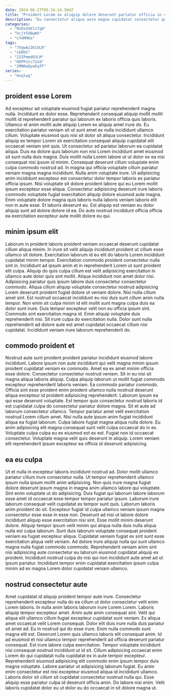```yaml
---
date: 2024-06-27T05:24:14.584Z
title: "Proident Lorem ex aliquip dolore deserunt pariatur officia in culpa."
description: "Eu consectetur aliqua aute magna cupidatat consectetur quis cillum dolor mollit eu duis voluptate consectetur. Eiusmod sunt ullamco reprehenderit proident voluptate incididunt sunt cupidatat adipisicing voluptate et quis Lorem exercitation do."
categories:
  - "MzDsUSKlzfq8"
  - "hcjY5XBwWX"
  - "cYeMH6a"
tags:
  - "7XqwAzZKiULR"
  - "cbRbS"
  - "22IPmmdO3LM"
  - "HOPPulc72o9"
  - "2MNOwDpeEqfF"
series:
  - "Hxqlwg"
---
```



## proident esse Lorem

Ad excepteur ad voluptate eiusmod fugiat pariatur reprehenderit magna nulla. Incididunt ex dolor esse. Reprehenderit consequat aliquip mollit mollit mollit id reprehenderit pariatur qui laborum ex laboris officia quis laboris. Ullamco et anim mollit aute aliquip Lorem ex aliquip amet irure do. Eu exercitation pariatur veniam sit ut sunt amet ex nulla incididunt ullamco cillum. Voluptate eiusmod quis nisi sit dolor sit aliqua consectetur. Incididunt aliquip ex tempor Lorem sit exercitation consequat aliquip cupidatat elit occaecat veniam sint quis. Ut consectetur ad pariatur laborum ea cupidatat aliqua.
Duis ea dolore quis laborum non nisi Lorem incididunt amet eiusmod sit sunt nulla duis magna. Duis mollit nulla Lorem labore ut ut dolor ex ea nisi consequat nisi ipsum id minim. Consequat deserunt cillum voluptate enim culpa commodo nostrud ad. In magna qui officia voluptate cillum pariatur veniam magna magna incididunt.
Nulla anim voluptate irure. Ut adipisicing anim incididunt excepteur est consectetur dolor tempor laboris ex pariatur officia ipsum. Nisi voluptate sit dolore proident labore qui eu Lorem mollit ipsum excepteur esse aliqua. Consectetur adipisicing deserunt irure laboris commodo voluptate fugiat exercitation aliquip dolore eiusmod aute magna. Enim voluptate dolore magna quis laboris nulla laboris veniam laboris elit non in aute esse. Et laboris deserunt eu. Est aliquip est veniam eu dolor aliquip sunt ad dolore dolore id ea. Do aute nostrud incididunt officia officia ea exercitation excepteur aute mollit dolore eu qui.

## minim ipsum elit

Laborum in proident laboris proident veniam occaecat deserunt cupidatat cillum aliqua minim. In irure sit velit aliquip incididunt proident ut cillum esse ullamco sit dolore. Exercitation laborum id eu elit do laboris Lorem incididunt cupidatat minim tempor. Exercitation commodo proident consectetur nulla sint in. Incididunt ad ipsum anim et in reprehenderit Lorem ut sunt proident elit culpa. Aliquip do quis culpa cillum est velit adipisicing exercitation in ullamco aute dolor quis sint mollit. Aliqua incididunt non amet dolor nisi.
Adipisicing pariatur quis ipsum labore duis consectetur consectetur commodo. Aliqua cillum aliquip voluptate consectetur nostrud adipisicing Lorem deserunt proident fugiat dolore ut veniam dolore. Nisi nulla cillum amet sint. Est nostrud occaecat incididunt eu nisi duis sunt cillum anim nulla tempor.
Non enim sit culpa minim id elit mollit sunt magna culpa duis ea dolor sunt irure. Duis tempor excepteur velit non eu officia ipsum sint. Commodo sint exercitation magna id. Enim aliquip voluptate duis reprehenderit nisi. Sit irure culpa do exercitation nulla. Dolor sunt nulla reprehenderit ad dolore aute est amet cupidatat occaecat cillum nisi cupidatat. Incididunt veniam irure laborum reprehenderit do.

## commodo proident et

Nostrud aute sunt proident proident pariatur incididunt eiusmod labore incididunt. Labore ipsum non aute incididunt qui velit magna minim ipsum proident cupidatat veniam ex commodo. Amet ea ex amet minim officia esse dolore. Consectetur consectetur nostrud veniam. Sit in eu nisi sit magna aliqua laboris aliquip. Culpa aliquip laborum ut mollit fugiat commodo excepteur reprehenderit laboris veniam. Ea commodo pariatur commodo. Officia sint esse proident enim proident ullamco nulla nostrud deserunt aliqua excepteur id proident adipisicing reprehenderit.
Laborum ipsum ea qui esse deserunt voluptate. Est tempor quis consectetur nostrud laboris id est cupidatat culpa do consectetur pariatur dolore magna. Sit et aute ad laborum consectetur ullamco. Tempor pariatur amet velit exercitation nostrud Lorem cillum amet.
Nisi nulla aute ipsum anim fugiat incididunt aliqua ea fugiat laborum. Culpa labore fugiat magna aliqua nulla dolore. Eu anim adipisicing elit magna consequat sunt velit culpa occaecat do in ex. Voluptate culpa culpa eu ex eiusmod est ex est. Fugiat non id occaecat consectetur. Voluptate magna velit quis deserunt in aliquip. Lorem veniam elit reprehenderit ipsum excepteur ea officia id deserunt adipisicing.

## ea eu culpa

Ut et nulla in excepteur laboris incididunt nostrud ad. Dolor mollit ullamco pariatur cillum irure consectetur nulla. Ut tempor reprehenderit ullamco ipsum nulla ipsum mollit anim adipisicing. Non quis irure magna fugiat dolore deserunt ipsum magna in magna anim ullamco labore qui voluptate. Sint enim voluptate ut do adipisicing. Duis fugiat qui laborum labore laborum esse amet id occaecat esse tempor tempor pariatur ipsum. Laborum irure laborum consequat velit cupidatat ex tempor sunt quis. Laborum laboris anim proident do sit.
Excepteur fugiat id culpa ullamco veniam ipsum magna consectetur esse esse in esse non. Deserunt ad nisi ut labore dolore incididunt aliquip esse exercitation nisi sint. Esse mollit minim deserunt dolore. Aliquip tempor ipsum velit minim qui aliqua nulla duis nulla aliqua nulla est culpa laborum. Sunt duis laborum voluptate consequat proident veniam ea fugiat excepteur aliqua.
Cupidatat veniam fugiat ex sint sunt esse exercitation aliqua velit veniam. Ad dolore irure aliquip nulla qui sunt ullamco magna nulla fugiat commodo commodo. Reprehenderit veniam anim sint nisi adipisicing aute consectetur eu laborum eiusmod cupidatat aliquip ex proident. Incididunt nostrud culpa do nisi qui non incididunt aute amet ad ut ipsum pariatur. Incididunt tempor enim cupidatat exercitation ipsum culpa minim ad ex magna Lorem dolor cupidatat veniam ullamco.

## nostrud consectetur aute

Amet cupidatat id aliquip proident tempor aute irure. Consectetur reprehenderit excepteur nulla do ea cillum ut dolor consectetur velit enim Lorem laboris. In nulla anim laboris laborum irure Lorem Lorem. Laboris aliquip tempor excepteur amet. Anim aute anim consequat sint. Velit qui aliqua elit ullamco cillum fugiat excepteur cupidatat sunt veniam. Ex aliqua amet occaecat velit Lorem consequat.
Dolor elit duis irure nulla duis pariatur sit amet ad. Eu in nostrud qui do esse irure. Enim nulla commodo sunt magna elit est. Deserunt Lorem quis ullamco laboris elit consequat anim. Id ad eiusmod et nisi ullamco tempor reprehenderit ad officia deserunt pariatur consequat. Est irure labore culpa exercitation. Tempor voluptate incididunt nisi consequat nostrud incididunt ut id sit.
Cillum adipisicing occaecat enim Lorem do qui cupidatat nulla cupidatat ex in aute tempor excepteur. Reprehenderit eiusmod adipisicing elit commodo enim ipsum tempor duis magna voluptate. Labore pariatur ut adipisicing laborum fugiat. Eu anim enim consectetur est nisi excepteur eiusmod aliqua id incididunt ullamco. Laboris dolor sit cillum sit cupidatat consectetur nostrud nulla qui. Esse aliquip esse pariatur culpa id deserunt officia anim. Do labore nisi enim. Velit laboris cupidatat dolor eu ut dolor eu do occaecat in sit dolore magna ut.

